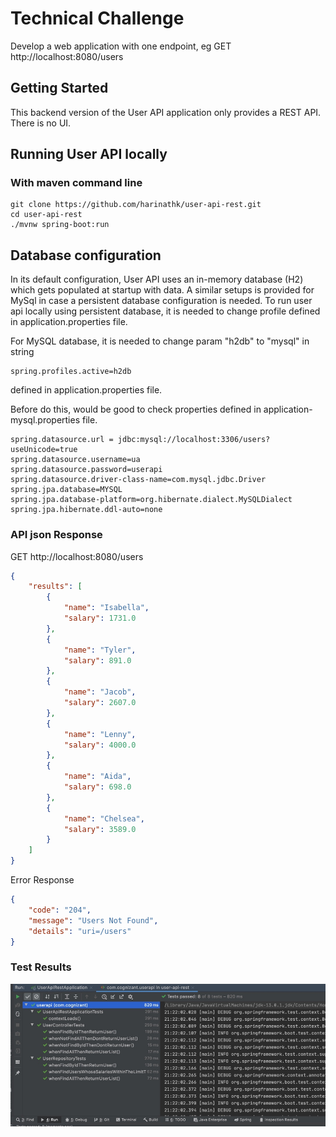 # Technical Challenge

Develop a web application with one endpoint, eg GET http://localhost:8080/users

## Getting Started

This backend version of the User API application only provides a REST API. There is no UI.

## Running User API locally
### With maven command line
```
git clone https://github.com/harinathk/user-api-rest.git
cd user-api-rest
./mvnw spring-boot:run
```
## Database configuration
In its default configuration, User API uses an in-memory database (H2) which gets populated at startup with data. A similar setups is provided for MySql in case a persistent database configuration is needed. To run user api locally using persistent database, it is needed to change profile defined in application.properties file.

For MySQL database, it is needed to change param "h2db" to "mysql" in string
```
spring.profiles.active=h2db
```
defined in application.properties file.

Before do this, would be good to check properties defined in application-mysql.properties file.

```
spring.datasource.url = jdbc:mysql://localhost:3306/users?useUnicode=true
spring.datasource.username=ua
spring.datasource.password=userapi
spring.datasource.driver-class-name=com.mysql.jdbc.Driver
spring.jpa.database=MYSQL
spring.jpa.database-platform=org.hibernate.dialect.MySQLDialect
spring.jpa.hibernate.ddl-auto=none
```
### API json Response
GET http://localhost:8080/users
```json
{
    "results": [
        {
            "name": "Isabella",
            "salary": 1731.0
        },
        {
            "name": "Tyler",
            "salary": 891.0
        },
        {
            "name": "Jacob",
            "salary": 2607.0
        },
        {
            "name": "Lenny",
            "salary": 4000.0
        },
        {
            "name": "Aida",
            "salary": 698.0
        },
        {
            "name": "Chelsea",
            "salary": 3589.0
        }
    ]
}
```
Error Response
```json
{
    "code": "204",
    "message": "Users Not Found",
    "details": "uri=/users"
}
```
### Test Results
![Test Results](./test-results.jpg)

